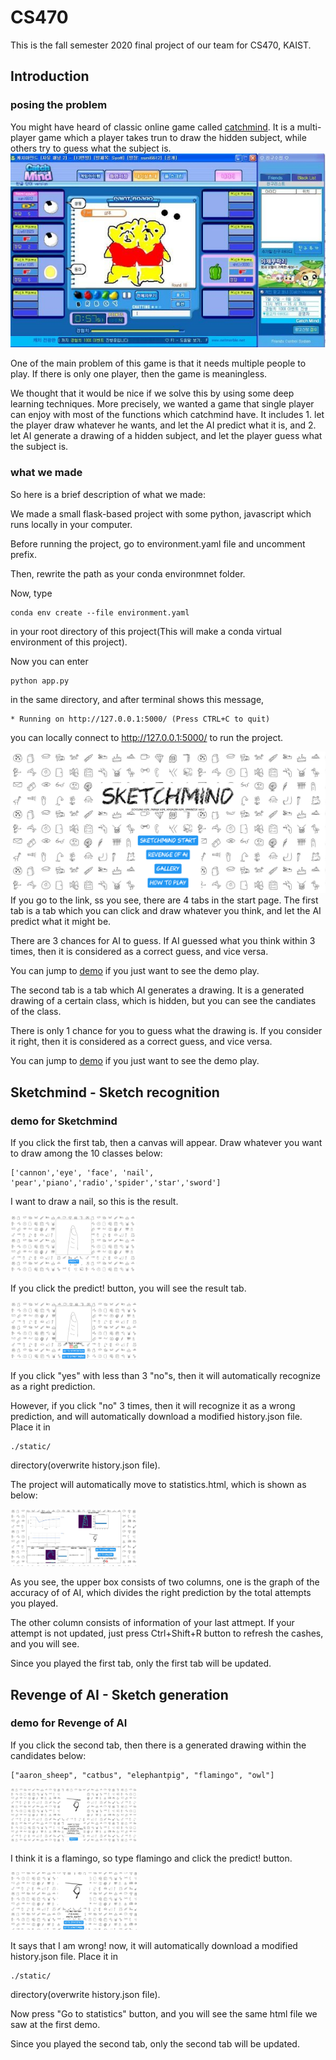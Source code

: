 # CS470
This is the fall semester 2020 final project of our team for CS470, KAIST.
## Introduction

### posing the problem
You might have heard of classic online game called [catchmind](http://cmind.netmarble.net/main.asp). It is a multi-player game which a player takes trun to draw the hidden subject, 
while others try to guess what the subject is.
![Alt text](/static/catchmind.jpg)

One of the main problem of this game is that it needs multiple people to play. If there is only one player, then the game is meaningless.

We thought that it would be nice if we solve this by using some deep learning techniques. More precisely, we wanted a game that single player can enjoy with most of the functions which 
catchmind have. It includes 1. let the player draw whatever he wants, and let the AI predict what it is, and 2. let AI generate a drawing of a hidden subject, and let the player guess
what the subject is. 
### what we made
So here is a brief description of what we made:

We made a small flask-based project with some python, javascript which runs locally in your computer.

Before running the project, go to  environment.yaml file and uncomment prefix.

Then, rewrite the path as your conda environmnet folder.

Now, type 

    conda env create --file environment.yaml

in your root directory of this project(This will make a conda virtual environment of this project).

Now you can enter

    python app.py
    
in the same directory, and after terminal shows this message, 

    * Running on http://127.0.0.1:5000/ (Press CTRL+C to quit)

you can locally connect to http://127.0.0.1:5000/ to run the project.


![Alt text](/static/startpage.PNG)
If you go to the link, ss you see, there are 4 tabs in the start page.
The first tab is a tab which you can click and draw whatever you think, and let the AI predict what it might be.

There are 3 chances for AI to guess. If AI guessed what you think within 3 times, then it is considered as a correct guess, and vice versa. 

You can jump to [demo](#demo-for-Sketchmind) if you just want to see the demo play.

The second tab is a tab which AI generates a drawing. It is a generated drawing of a certain class, which is hidden, but you can see the candiates of the class.

There is only 1 chance for you to guess what the drawing is. If you consider it right, then it is considered as a correct guess, and vice versa.

You can jump to [demo](#demo-for-Revenge-of-AI) if you just want to see the demo play.
## Sketchmind - Sketch recognition
### demo for Sketchmind
If you click the first tab, then a canvas will appear. Draw whatever you want to draw among the 10 classes below:

    ['cannon','eye', 'face', 'nail', 'pear','piano','radio','spider','star','sword']
    
I want to draw a nail, so this is the result.

<img src="./static/predict_sketchmind.jpg" alt="predict" width="40%"/>


If you click the predict! button, you will see the result tab.

<img src="./static/result_sketchmind.jpg" alt="result" width="40%"/>

If you click "yes" with less than 3 "no"s, then it will automatically recognize as a right prediction.

However, if you click "no" 3 times, then it will recognize it as a wrong prediction, and will automatically download a modified history.json file. Place it in

    ./static/

directory(overwrite history.json file). 

The project will automatically move to statistics.html, which is shown as below:

<img src="./static/statistics.JPG" alt="statistics" width="40%"/>

As you see, the upper box consists of two columns, one is the graph of the accuracy of of AI, which divides the right prediction by the total attempts you played.

The other column consists of information of your last attmept. If your attempt is not updated, just press Ctrl+Shift+R button to refresh the cashes, and you will see.

Since you played the first tab, only the first tab will be updated.


## Revenge of AI - Sketch generation
### demo for Revenge of AI

If you click the second tab, then there is a generated drawing within the candidates below: 

    ["aaron_sheep", "catbus", "elephantpig", "flamingo", "owl"]
    


<img src="./static/prediction_revenge.JPG" alt="predict" width="40%"/>


I think it is a flamingo, so type flamingo and click the predict! button.

<img src="./static/result_revenge.JPG" alt="result" width="40%"/>

It says that I am wrong! now, it will automatically download a modified history.json file. Place it in

    ./static/

directory(overwrite history.json file). 

Now press "Go to statistics" button, and you will see the same html file we saw at the first demo.

Since you played the second tab, only the second tab will be updated.
